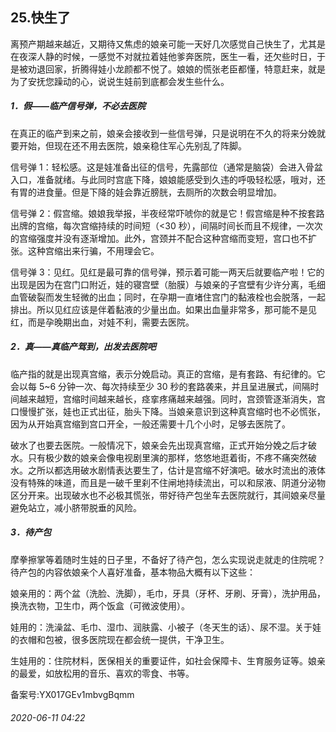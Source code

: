 ## 25.快生了
离预产期越来越近，又期待又焦虑的娘亲可能一天好几次感觉自己快生了，尤其是在夜深人静的时候，一感觉不对就拉着娃他爹奔医院，医生一看，还欠些时日，于是被劝退回家，折腾得娃小龙颜都不悦了。娘娘的慌张老臣都懂，特意赶来，就是为了安抚您躁动的心，说说生娃前到底都会发生些什么。 


##### **1．假——临产信号弹，不必去医院**


在真正的临产到来之前，娘亲会接收到一些信号弹，只是说明在不久的将来分娩就要开始，但现在还不用去医院，娘亲稳住军心先别乱了阵脚。 


信号弹 1：轻松感。这是娃准备出征的信号，先露部位（通常是脑袋）会进入骨盆入口，准备就绪。与此同时宫底下降，娘娘能感受到久违的呼吸轻松感，哦对，还有胃的进食量。但是下降的娃会靠近膀胱，去厕所的次数会明显增加。 


信号弹 2：假宫缩。娘娘我举报，半夜经常吓唬你的就是它！假宫缩是种不按套路出牌的宫缩，每次宫缩持续的时间短（<30 秒），间隔时间长而且不规律，一次次的宫缩强度并没有逐渐增加。此外，宫颈并不配合这种宫缩而变短，宫口也不扩张。这种宫缩出来行骗，不用理会它。 


信号弹 3：见红。见红是最可靠的信号弹，预示着可能一两天后就要临产啦！它的出现是因为在宫门口附近，娃的寝宫壁（胎膜）与娘亲的子宫壁有少许分离，毛细血管破裂而发生轻微的出血；同时，在孕期一直堵住宫门的黏液栓也会脱落，一起排出。所以见红应该是伴着黏液的少量出血。如果出血量非常多，那可能不是见红，而是孕晚期出血，对娃不利，需要去医院。 


##### **2．真——真临产驾到，出发去医院吧**


临产指的就是出现真宫缩，表示分娩启动。真正的宫缩，是有套路、有纪律的。它会以每 5~6 分钟一次、每次持续至少 30 秒的套路袭来，并且呈进展式，间隔时间越来越短，宫缩时间越来越长，痉挛疼痛越来越强。同时，宫颈管逐渐消失，宫口慢慢扩张，娃也正式出征，胎头下降。当娘亲意识到这种真宫缩时也不必慌张，因为从开始真宫缩到宫口开全，一般还需要十几个小时，足够去医院了。 


破水了也要去医院。一般情况下，娘亲会先出现真宫缩，正式开始分娩之后才破水。只有极少数的娘亲会像电视剧里演的那样，悠悠地逛着街，不疼不痛突然破水。之所以都选用破水剧情表达要生了，估计是宫缩不好演吧。破水时流出的液体没有特殊的味道，而且是一破千里刹不住闸地持续流出，可以和尿液、阴道分泌物区分开来。出现破水也不必极其慌张，带好待产包坐车去医院就行，其间娘亲尽量避免站立，减小脐带脱垂的风险。 


##### **3．待产包**


摩拳擦掌等着随时生娃的日子里，不备好了待产包，怎么实现说走就走的住院呢？待产包的内容依娘亲个人喜好准备，基本物品大概有以下这些： 


娘亲用的：两个盆（洗脸、洗脚），毛巾，牙具（牙杯、牙刷、牙膏），洗护用品，换洗衣物，卫生巾，两个饭盒（可微波使用）。 


娃用的：洗澡盆、毛巾、湿巾、润肤露、小被子（冬天生的话）、尿不湿。关于娃的衣帽和包被，很多医院现在都会统一提供，干净卫生。 


生娃用的：住院材料，医保相关的重要证件，如社会保障卡、生育服务证等。娘亲的最爱，如放松用的音乐、喜欢的零食、书等。 


备案号:YX017GEv1mbvgBqmm


###### 2020-06-11 04:22
